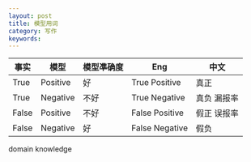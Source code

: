 ```yaml
---
layout: post
title: 模型用词
category: 写作
keywords:
---
```


| 事实  | 模型     | 模型凖确度 | Eng            | 中文        |
| ----- | -------- | ---------- | -------------- | ----------- |
| True  | Positive | 好         | True Positive  | 真正        |
| True  | Negative | 不好       | True Negative  | 真负 漏报率 |
| False | Positive | 不好       | False Positive | 假正 误报率 |
| False | Negative | 好         | False Negative | 假负        |

domain knowledge
